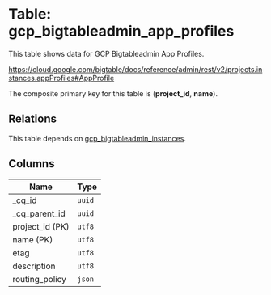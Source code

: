 # Table: gcp_bigtableadmin_app_profiles

This table shows data for GCP Bigtableadmin App Profiles.

https://cloud.google.com/bigtable/docs/reference/admin/rest/v2/projects.instances.appProfiles#AppProfile

The composite primary key for this table is (**project_id**, **name**).

## Relations

This table depends on [gcp_bigtableadmin_instances](gcp_bigtableadmin_instances.md).

## Columns

| Name          | Type          |
| ------------- | ------------- |
|_cq_id|`uuid`|
|_cq_parent_id|`uuid`|
|project_id (PK)|`utf8`|
|name (PK)|`utf8`|
|etag|`utf8`|
|description|`utf8`|
|routing_policy|`json`|
